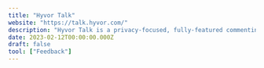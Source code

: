 ```yaml
---
title: "Hyvor Talk"
website: "https://talk.hyvor.com/"
description: "Hyvor Talk is a privacy-focused, fully-featured commenting platform."
date: 2023-02-12T00:00:00.000Z
draft: false
tool: ["Feedback"]
---
```


